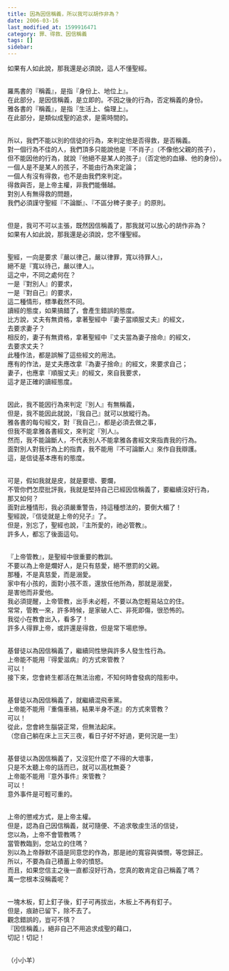 ```yaml
---
title: 因為因信稱義，所以我可以胡作非為？
date: 2006-03-16
last_modified_at: 1599916471
category: 罪、得救、因信稱義
tags: []
sidebar: 
---
```


<p>如果有人如此說，那我還是必須說，這人不懂聖經。</p>
<p><br/>
羅馬書的『稱義』，是指『身份上、地位上』。<br/>
在此部分，是因信稱義，是立即的。不因之後的行為，否定稱義的身份。<br/>
雅各書的『稱義』，是指『生活上、倫理上』。<br/>
在此部分，是類似成聖的追求，是需時間的。</p>
<p><br/>
所以，我們不能以別的信徒的行為，來判定他是否得救，是否稱義。<br/>
對一個行為不佳的人，我們頂多只能說他是『不肖子』（不像他父親的孩子），<br/>
但不能因他的行為，就說『他絕不是某人的孩子』（否定他的血緣、他的身份）。<br/>
一個人是不是某人的孩子，不能由行為來定論；<br/>
一個人有沒有得救，也不是由我們來判定。<br/>
得救與否，是上帝主權，非我們能僭越。<br/>
對別人有無得救的問題，<br/>
我們必須謹守聖經『不論斷』、『不區分稗子麥子』的原則。</p>
<p><br/>
但是，我可不可以主張，既然因信稱義了，那我就可以放心的胡作非為？<br/>
如果有人如此說，那我還是必須說，您不懂聖經。</p>
<p><br/>
聖經，一向是要求『嚴以律己，嚴以律罪，寬以待罪人』，<br/>
絕不是『寬以待己，嚴以律人』。<br/>
這之中，不同之處何在？<br/>
一是『對別人』的要求，<br/>
一是『對自己』的要求，<br/>
這二種情形，標準截然不同。<br/>
讀經的態度，如果搞錯了，會產生錯誤的態度。<br/>
比方說，丈夫有無資格，拿著聖經中『妻子當順服丈夫』的經文，<br/>
去要求妻子？<br/>
相反的，妻子有無資格，拿著聖經中『丈夫當為妻子捨命』的經文，<br/>
去要求丈夫？<br/>
此種作法，都是誤解了這些經文的用法。<br/>
應有的作法，是丈夫應改拿『為妻子捨命』的經文，來要求自己；<br/>
妻子，也應拿『順服丈夫』的經文，來自我要求，<br/>
這才是正確的讀經態度。</p>
<p><br/>
因此，我不能因行為來判定『別人』有無稱義，<br/>
但是，我不能因此就說，『我自己』就可以放縱行為。<br/>
雅各書的每句經文，對『我自己』，都是必須去做之事，<br/>
但我不能拿雅各書經文，來判定『別人』。<br/>
然而，我不能論斷人，不代表別人不能拿雅各書經文來指責我的行為。<br/>
面對別人對我行為上的指責，我不能用『不可論斷人』來作自我辯護。<br/>
這，是信徒基本應有的態度。</p>
<p><br/>
可是，假如我就是皮，就是要壞、要爛，<br/>
不管你們怎麼批評我，我就是堅持自己已經因信稱義了，要繼續沒好行為，<br/>
那又如何？<br/>
面對此種情形，我必須嚴重警告，持這種想法的，要倒大楣了！<br/>
聖經說，『信徒就是上帝的兒子』了。<br/>
但是，別忘了，聖經也說，『主所愛的，祂必管教』。<br/>
許多人，都忘了後面這句。</p>
<p><br/>
『上帝管教』，是聖經中很重要的教訓。<br/>
不要以為上帝是爛好人，是只有慈愛，絕不懲罰的父親。<br/>
那種，不是真慈愛，而是溺愛。<br/>
家中有小孩的，面對小孩不乖，還放任他所為，那就是溺愛，<br/>
是害他而非愛他。<br/>
我必須提醒，上帝管教，出手未必輕，不要以為您輕易站立的住。<br/>
常常，管教一來，許多時候，是家破人亡、非死即傷，很恐怖的。<br/>
我從小在教會出入，看多了！<br/>
許多人得罪上帝，或許還是得救，但是常下場悲慘。</p>
<p><br/>
基督徒以為因信稱義了，繼續同性戀與許多人發生性行為。<br/>
上帝能不能用『得愛滋病』的方式來管教？<br/>
可以！<br/>
接下來，您會終生都活在無法治癒，不知何時會發病的陰影中。</p>
<p><br/>
基督徒以為因信稱義了，就繼續混飛車黨。<br/>
上帝能不能用『重傷車禍，結果半身不遂』的方式來管教？<br/>
可以！<br/>
從此，您會終生腦袋正常，但無法起床。<br/>
（您自己躺在床上三天三夜，看日子好不好過，更何況是一生）</p>
<p><br/>
基督徒以為因信稱義了，又沒犯什麼了不得的大壞事，<br/>
只是不太聽上帝的話而已，就可以高枕無憂？<br/>
上帝能不能用『意外事件』來管教？<br/>
可以！<br/>
意外事件是可輕可重的。</p>
<p><br/>
上帝的懲戒方式，是上帝主權。<br/>
但是，認為自己因信稱義，就可隨便、不追求敬虔生活的信徒，<br/>
您以為，上帝不會管教嗎？<br/>
當管教臨到，您站立的住嗎？<br/>
別以為上帝靜默不語是同意您的作為，那是祂的寬容與憐憫，等您歸正。<br/>
所以，不要為自己積蓄上帝的憤怒。<br/>
而且，如果您信主之後一直都沒好行為，您真的敢肯定自己稱義了嗎？<br/>
萬一您根本沒稱義呢？</p>
<p><br/>
一塊木板，釘上釘子後，釘子可再拔出，木板上不再有釘子。<br/>
但是，痕跡已留下，除不去了。<br/>
觀念錯誤的，豈可不慎？<br/>
『因信稱義』，絕非自己不用追求成聖的藉口，<br/>
切記！切記！</p>
<p><br/>
（小小羊）</p>
